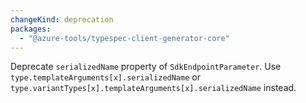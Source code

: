 ```yaml
---
changeKind: deprecation
packages:
  - "@azure-tools/typespec-client-generator-core"
---
```


Deprecate `serializedName` property of `SdkEndpointParameter`. Use `type.templateArguments[x].serializedName` or `type.variantTypes[x].templateArguments[x].serializedName` instead.